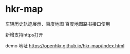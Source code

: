 # hkr-map
车辆历史轨迹展示、百度地图
百度地图路书接口使用

新增支持https打开

demo 地址 https://openhkr.github.io/hkr-map/index.html
